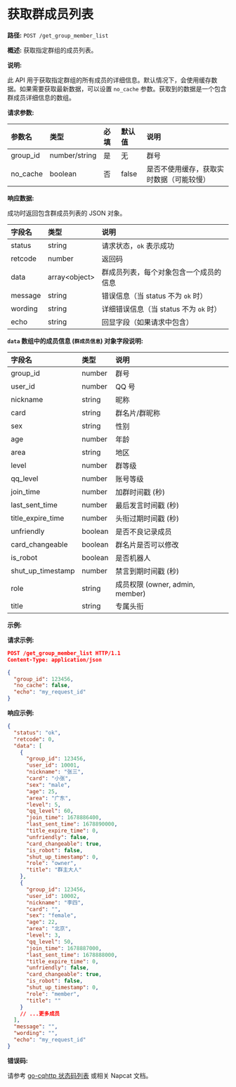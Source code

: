 # 获取群成员列表

**路径:** `POST /get_group_member_list`

**概述:** 获取指定群组的成员列表。

**说明:**

此 API 用于获取指定群组的所有成员的详细信息。默认情况下，会使用缓存数据。如果需要获取最新数据，可以设置 `no_cache` 参数。获取到的数据是一个包含群成员详细信息的数组。

**请求参数:**

| 参数名   | 类型         | 必填 | 默认值 | 说明                                        |
| :------- | :----------- | :--- | :----- | :------------------------------------------ |
| group_id | number/string | 是   | 无     | 群号                                        |
| no_cache | boolean      | 否   | false  | 是否不使用缓存，获取实时数据（可能较慢） |

**响应数据:**

成功时返回包含群成员列表的 JSON 对象。

| 字段名      | 类型                 | 说明                                      |
| :---------- | :------------------- | :---------------------------------------- |
| status      | string               | 请求状态，`ok` 表示成功                   |
| retcode     | number               | 返回码                                    |
| data        | array&lt;object&gt; | 群成员列表，每个对象包含一个成员的信息   |
| message     | string               | 错误信息（当 status 不为 `ok` 时）        |
| wording     | string               | 详细错误信息（当 status 不为 `ok` 时）    |
| echo        | string               | 回显字段（如果请求中包含）                |

**`data` 数组中的成员信息 (`群成员信息`) 对象字段说明:**

| 字段名            | 类型    | 说明              |
| :---------------- | :------ | :---------------- |
| group_id          | number  | 群号              |
| user_id           | number  | QQ 号             |
| nickname          | string  | 昵称              |
| card              | string  | 群名片/群昵称      |
| sex               | string  | 性别              |
| age               | number  | 年龄              |
| area              | string  | 地区              |
| level             | number  | 群等级            |
| qq_level          | number  | 账号等级          |
| join_time         | number  | 加群时间戳 (秒)   |
| last_sent_time    | number  | 最后发言时间戳 (秒) |
| title_expire_time | number  | 头衔过期时间戳 (秒) |
| unfriendly        | boolean | 是否不良记录成员   |
| card_changeable   | boolean | 群名片是否可以修改 |
| is_robot          | boolean | 是否机器人        |
| shut_up_timestamp | number  | 禁言到期时间戳 (秒) |
| role              | string  | 成员权限 (owner, admin, member) |
| title             | string  | 专属头衔          |

**示例:**

**请求示例:**

```json
POST /get_group_member_list HTTP/1.1
Content-Type: application/json

{
  "group_id": 123456,
  "no_cache": false,
  "echo": "my_request_id"
}
```

**响应示例:**

```json
{
  "status": "ok",
  "retcode": 0,
  "data": [
    {
      "group_id": 123456,
      "user_id": 10001,
      "nickname": "张三",
      "card": "小张",
      "sex": "male",
      "age": 25,
      "area": "广东",
      "level": 5,
      "qq_level": 60,
      "join_time": 1678886400,
      "last_sent_time": 1678890000,
      "title_expire_time": 0,
      "unfriendly": false,
      "card_changeable": true,
      "is_robot": false,
      "shut_up_timestamp": 0,
      "role": "owner",
      "title": "群主大人"
    },
    {
      "group_id": 123456,
      "user_id": 10002,
      "nickname": "李四",
      "card": "",
      "sex": "female",
      "age": 22,
      "area": "北京",
      "level": 3,
      "qq_level": 50,
      "join_time": 1678887000,
      "last_sent_time": 1678888000,
      "title_expire_time": 0,
      "unfriendly": false,
      "card_changeable": true,
      "is_robot": false,
      "shut_up_timestamp": 0,
      "role": "member",
      "title": ""
    }
    // ...更多成员
  ],
  "message": "",
  "wording": "",
  "echo": "my_request_id"
}
```

**错误码:**

请参考 [go-cqhttp 状态码列表](https://docs.go-cqhttp.org/api/#%E7%8A%B6%E6%80%81%E7%A0%81%E5%88%97%E8%A1%A8) 或相关 Napcat 文档。